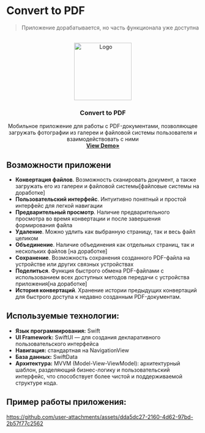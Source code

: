 # Convert to PDF
> Приложение дорабатывается, но часть функционала уже доступна

<br />
<div align="center">
  <a href="https://github.com/vikasmetvikasmet">
    <img src="https://github.com/user-attachments/assets/a82880ab-d5c2-4e36-9ead-956bf688ae13" alt="Logo" width="150" height="150">
  </a>

  <h3 align="center">Convert to PDF </h3>

  <p align="center">
  Мобильное приложение для работы с PDF-документами, позволяющее загружать фотографии из галереи и файловой системы пользователя и взаимодействовать с ними
    <br />
    <a href="https://github.com/vikasmetvikasmet/Convert-to-PDF.git"><strong>View Demo»</strong></a>
  </p>
</div>

## Возможности приложени
- **Конвертация файлов**. Возможность сканировать документ, а также загружать его из галереи и файловой системы[файловые системы на доработке]
- **Пользовательский интерфейс**. Интуитивно понятный и простой интерфейс для легкой навигации
- **Предварительный просмотр**. Наличие предварительного просмотра во время конвертации и после завершения формирования файла
- **Удаление**. Можно удлить как выбранную страницу, так и весь файл целиком
- **Объединение**. Наличие объединения как отдельных страниц, так и нескольких файлов [на доработке]
- **Сохранение**. Возможность сохранения созданного PDF-файла на устройстве или других связных устройствах
- **Поделиться**. Функция быстрого обмена PDF-файлами с использованием всех доступных методов передачи с устройства приложения[на доработке]
- **История конвертаций**. Хранение истории предыдущих конвертаций для быстрого доступа к недавно созданным PDF-документам.

## Используемые технологии:
- **Язык программирования:** Swift
- **UI Framework:** SwiftUI — для создания декларативного пользовательского интерфейса
- **Навигация:** стандартная на NavigationView
- **База данных:** SwiftData
- **Архитектура:** MVVM (Model-View-ViewModel): архитектурный шаблон, разделяющий бизнес-логику и пользовательский интерфейс, что способствует более чистой и поддерживаемой структуре кода.

## Пример работы приложения:

https://github.com/user-attachments/assets/dda5dc27-2160-4d62-97bd-2b57f77c2562








